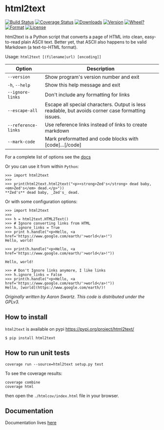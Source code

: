 # html2text

[![Build Status](https://secure.travis-ci.org/Alir3z4/html2text.png)](https://travis-ci.org/Alir3z4/html2text)
[![Coverage Status](https://coveralls.io/repos/Alir3z4/html2text/badge.png)](https://coveralls.io/r/Alir3z4/html2text)
[![Downloads](http://badge.kloud51.com/pypi/d/html2text.png)](https://pypi.org/project/html2text/)
[![Version](http://badge.kloud51.com/pypi/v/html2text.png)](https://pypi.org/project/html2text/)
[![Wheel?](http://badge.kloud51.com/pypi/wheel/html2text.png)](https://pypi.org/project/html2text/)
[![Format](http://badge.kloud51.com/pypi/format/html2text.png)](https://pypi.org/project/html2text/)
[![License](http://badge.kloud51.com/pypi/license/html2text.png)](https://pypi.org/project/html2text/)


html2text is a Python script that converts a page of HTML into clean, easy-to-read plain ASCII text. Better yet, that ASCII also happens to be valid Markdown (a text-to-HTML format).


Usage: `html2text [(filename|url) [encoding]]`

| Option                                                 | Description
|--------------------------------------------------------|---------------------------------------------------
| `--version`                                            | Show program's version number and exit
| `-h`, `--help`                                         | Show this help message and exit
| `--ignore-links`                                       | Don't include any formatting for links
|`--escape-all`                                          | Escape all special characters.  Output is less readable, but avoids corner case formatting issues.
| `--reference-links`                                    | Use reference links instead of links to create markdown
| `--mark-code`                                          | Mark preformatted and code blocks with [code]...[/code]

For a complete list of options see the [docs](https://github.com/Alir3z4/html2text/blob/master/docs/usage.md)


Or you can use it from within `Python`:

```
>>> import html2text
>>>
>>> print(html2text.html2text("<p><strong>Zed's</strong> dead baby, <em>Zed's</em> dead.</p>"))
**Zed's** dead baby, _Zed's_ dead.

```


Or with some configuration options:
```
>>> import html2text
>>>
>>> h = html2text.HTML2Text()
>>> # Ignore converting links from HTML
>>> h.ignore_links = True
>>> print h.handle("<p>Hello, <a href='https://www.google.com/earth/'>world</a>!")
Hello, world!

>>> print(h.handle("<p>Hello, <a href='https://www.google.com/earth/'>world</a>!"))

Hello, world!

>>> # Don't Ignore links anymore, I like links
>>> h.ignore_links = False
>>> print(h.handle("<p>Hello, <a href='https://www.google.com/earth/'>world</a>!"))
Hello, [world](https://www.google.com/earth/)!

```

*Originally written by Aaron Swartz. This code is distributed under the GPLv3.*


## How to install

`html2text` is available on pypi
https://pypi.org/project/html2text/

```
$ pip install html2text
```


## How to run unit tests

    coverage run --source=html2text setup.py test

To see the coverage results:

    coverage combine
    coverage html

then open the `./htmlcov/index.html` file in your browser.

## Documentation

Documentation lives [here](https://github.com/Alir3z4/html2text/blob/master/docs/usage.md)
